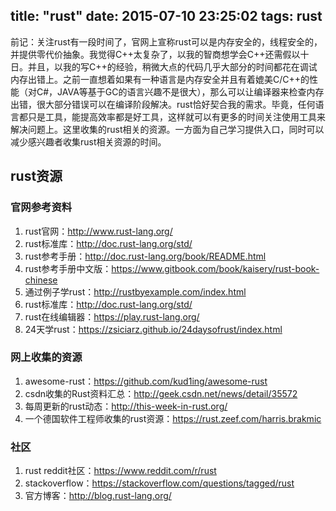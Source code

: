 title: "rust"
date: 2015-07-10 23:25:02
tags: rust
---
前记：关注rust有一段时间了，官网上宣称rust可以是内存安全的，线程安全的，并提供零代价抽象。我觉得C++太复杂了，以我的智商想学会C++还需假以十日。并且，以我的写C++的经验，稍微大点的代码几乎大部分的时间都花在调试内存出错上。之前一直想着如果有一种语言是内存安全并且有着媲美C/C++的性能（对C#，JAVA等基于GC的语言兴趣不是很大），那么可以让编译器来检查内存出错，很大部分错误可以在编译阶段解决。rust恰好契合我的需求。毕竟，任何语言都只是工具，能提高效率都是好工具，这样就可以有更多的时间关注使用工具来解决问题上。这里收集的rust相关的资源。一方面为自己学习提供入口，同时可以减少感兴趣者收集rust相关资源的时间。
<!-- more --> 
## rust资源
### 官网参考资料
1. rust官网：http://www.rust-lang.org/
2. rust标准库：http://doc.rust-lang.org/std/ 
3. rust参考手册：http://doc.rust-lang.org/book/README.html 
4. rust参考手册中文版：https://www.gitbook.com/book/kaisery/rust-book-chinese
5. 通过例子学rust：http://rustbyexample.com/index.html
6. rust标准库：http://doc.rust-lang.org/std/ 
7. rust在线编辑器：https://play.rust-lang.org/ 
8. 24天学rust：https://zsiciarz.github.io/24daysofrust/index.html

### 网上收集的资源
1. awesome-rust：https://github.com/kud1ing/awesome-rust
2. csdn收集的Rust资料汇总：http://geek.csdn.net/news/detail/35572
3. 每周更新的rust动态：http://this-week-in-rust.org/
4. 一个德国软件工程师收集的rust资源：https://rust.zeef.com/harris.brakmic
### 社区
1. rust reddit社区：https://www.reddit.com/r/rust
2. stackoverflow：https://stackoverflow.com/questions/tagged/rust
3. 官方博客：http://blog.rust-lang.org/
